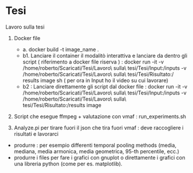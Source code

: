 # Tesi

Lavoro sulla tesi 
1. Docker file 
    - a. docker build -t image_name .
    - b1. Lanciare il container il modalitò interattiva e lanciare da dentro gli script ( riferimento a docker file riserva ) : docker run -it -v /home/roberto/Scaricati/Tesi/Lavoro\ sulla\ tesi/Tesi/Input:/inputs -v /home/roberto/Scaricati/Tesi/Lavoro\ sulla\ tesi/Tesi/Risultato:/
    results image sh ( per ora in Input ho il video su cui lavorare)
    - b2 : Lanciare direttamente gli script dal docker file :  docker run -it   -v /home/roberto/Scaricati/Tesi/Lavoro\ sulla\ tesi/Tesi/Input:/inputs   -v /home/roberto/Scaricati/Tesi/Lavoro\ sulla\ tesi/Tesi/Risultato:/results   image

2. Script che esegue ffmpeg + valutazione con vmaf : run_experiments.sh
3. Analyze.pi per tirare fuori il json che tira fuori vmaf : deve raccogliere  i risultati e lavorarci
- produrre : per esempio differenti temporal pooling methods (media, mediana, media armonica, media geometrica, 95-th percentile, ecc.) 
- produrre i files per fare i grafici con gnuplot  o direttamente i grafici con una libreria python (come per es. matplotlib).


